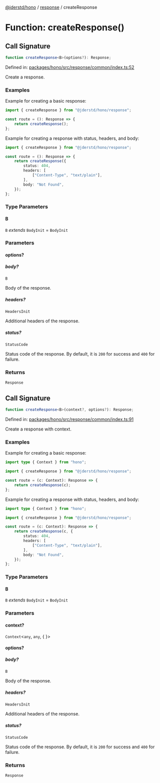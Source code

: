 [@jderstd/hono](../../README.md) / [response](../README.md) / createResponse

# Function: createResponse()

## Call Signature

```ts
function createResponse<B>(options?): Response;
```

Defined in: [packages/hono/src/response/common/index.ts:52](https://github.com/jderstd/hono/blob/e5b2def5701d996fb4f30b7b1af1130fafe72afd/packages/hono/src/response/common/index.ts#L52)

Create a response.

### Examples

Example for creating a basic response:

```ts
import { createResponse } from "@jderstd/hono/response";

const route = (): Response => {
    return createResponse();
};
```

Example for creating a response with status, headers, and body:

```ts
import { createResponse } from "@jderstd/hono/response";

const route = (): Response => {
    return createResponse({
        status: 404,
        headers: [
            ["Content-Type", "text/plain"],
        ],
        body: "Not Found",
    });
};
```

### Type Parameters

#### B

`B` *extends* `BodyInit` = `BodyInit`

### Parameters

#### options?

##### body?

`B`

Body of the response.

##### headers?

`HeadersInit`

Additional headers of the response.

##### status?

`StatusCode`

Status code of the response.
By default, it is `200` for success and `400` for failure.

### Returns

`Response`

## Call Signature

```ts
function createResponse<B>(context?, options?): Response;
```

Defined in: [packages/hono/src/response/common/index.ts:91](https://github.com/jderstd/hono/blob/e5b2def5701d996fb4f30b7b1af1130fafe72afd/packages/hono/src/response/common/index.ts#L91)

Create a response with context.

### Examples

Example for creating a basic response:

```ts
import type { Context } from "hono";

import { createResponse } from "@jderstd/hono/response";

const route = (c: Context): Response => {
    return createResponse(c);
};
```

Example for creating a response with status, headers, and body:

```ts
import type { Context } from "hono";

import { createResponse } from "@jderstd/hono/response";

const route = (c: Context): Response => {
    return createResponse(c, {
        status: 404,
        headers: [
            ["Content-Type", "text/plain"],
        ],
        body: "Not Found",
    });
};
```

### Type Parameters

#### B

`B` *extends* `BodyInit` = `BodyInit`

### Parameters

#### context?

`Context`\<`any`, `any`, \{
\}\>

#### options?

##### body?

`B`

Body of the response.

##### headers?

`HeadersInit`

Additional headers of the response.

##### status?

`StatusCode`

Status code of the response.
By default, it is `200` for success and `400` for failure.

### Returns

`Response`
